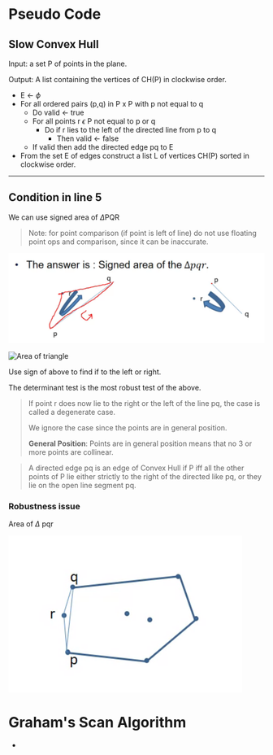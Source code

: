 # Pseudo Code

## Slow Convex Hull

Input: a set P of points in the plane.

Output: A list containing the vertices of CH(P) in clockwise order.

-   E $\leftarrow$ $\phi$
-   For all ordered pairs (p,q) in P x P with p not equal to q
    -   Do valid $\leftarrow$ true
    -   For all points r $\epsilon$ P not equal to p or q
        -   Do if r lies to the left of the directed line from p to q
            -   Then valid $\leftarrow$ false
    -   If valid then add the directed edge pq to E
-   From the set E of edges construct a list L of vertices CH(P) sorted in clockwise order.

---

## Condition in line 5

We can use signed area of $\Delta$PQR

> Note: for point comparison (if point is left of line) do not use floating point ops and comparison, since it can be inaccurate.

![Condition test](img/Annotation%202020-08-25%20111709.png)

![Area of triangle](https://d1avenlh0i1xmr.cloudfront.net/b20d3005-8d93-4080-83c9-2f20ab8513a1/9.jpg)

Use sign of above to find if to the left or right.

The determinant test is the most robust test of the above.

> If point r does now lie to the right or the left of the line pq, the case is called a degenerate case.
>
> We ignore the case since the points are in general position.
>
> **General Position**: Points are in general position means that no 3 or more points are collinear.

> A directed edge pq is an edge of Convex Hull if P iff all the other points of P lie either strictly to the right of the directed like pq, or they lie on the open line segment pq.

### Robustness issue

Area of $\Delta$ pqr

![](img/robustness%20issue.png)

# Graham's Scan Algorithm

-
